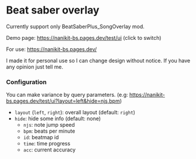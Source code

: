 # Beat saber overlay

Currently support only BeatSaberPlus_SongOverlay mod.

Demo page: https://nanikit-bs.pages.dev/test/ui (click to switch)

For use: https://nanikit-bs.pages.dev/

I made it for personal use so I can change design without notice. If you have any opinion just tell me.

### Configuration

You can make variance by query parameters. (e.g: https://nanikit-bs.pages.dev/test/ui?layout=left&hide=njs,bpm)

- `layout` (`left`, `right`): overall layout (default: `right`)
- `hide`: hide some info (default: none)
  - `njs`: note jump speed
  - `bpm`: beats per minute
  - `id`: beatmap id
  - `time`: time progress
  - `acc`: current accuracy
